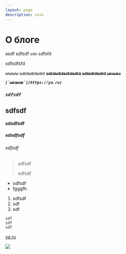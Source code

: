```yaml
---
layout: page
description: ssss
---
```


# О блоге

asdf
sdfsdf `ode` sdfsfd

s﻿dfsdfsfd

ы﻿ыыы _ываываыва_ **ываываываыва _ывываыва `ываыва`_**

**_``[`ы﻿ваыав`](https://ya.ru)``_**

### **_`s﻿dfsdf`_**

## s﻿dfsdf

#### s﻿dsdfsdf

##### s﻿dsdfsdf

###### s﻿dfsdf

> s﻿dfsdf
>
> s﻿dfsdf

- s﻿dfsdf
- f﻿gggfh

1. s﻿dfsdf
2. s﻿df
3. s﻿df

```
sdf
sdf
sdf
```

[ya.ru](https://yai.ru)

![](/media/2023-12-10_09-33.png)
